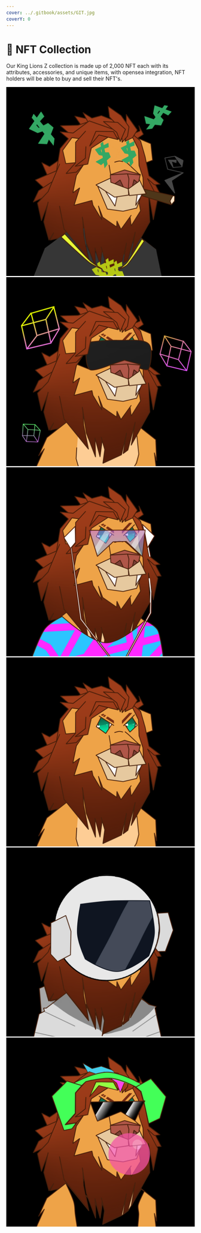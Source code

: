 ```yaml
---
cover: ../.gitbook/assets/GIT.jpg
coverY: 0
---
```


# 📱 NFT Collection

Our King Lions Z collection is made up of 2,000 NFT each with its attributes, accessories, and unique items, with opensea integration, NFT holders will be able to buy and sell their NFT's.

![](../.gitbook/assets/1.png) ![](../.gitbook/assets/2.png) ![](../.gitbook/assets/3.png) ![](../.gitbook/assets/4.png) ![](../.gitbook/assets/6.png) ![](<../.gitbook/assets/7 (1).png>)
